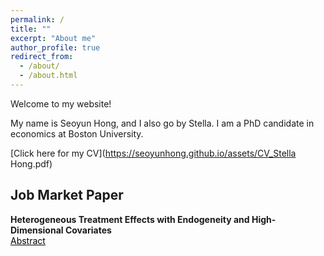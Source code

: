 ```yaml
---
permalink: /
title: ""
excerpt: "About me"
author_profile: true
redirect_from: 
  - /about/
  - /about.html
---
```


Welcome to my website! 

My name is Seoyun Hong, and I also go by Stella. I am a PhD candidate in economics at Boston University. 

[Click here for my CV](https://seoyunhong.github.io/assets/CV_Stella Hong.pdf) 

## Job Market Paper
<b>
  <a href="https://www.dropbox.com/scl/fi/qb78aivj26uuweza6kgun/JMP_Seoyun_Hong.pdf?rlkey=en9drc7f1uj1r66l5bbf6wqh0&dl=0" target="_blank" rel="noopener" style="text-decoration:none">
    Heterogeneous Treatment Effects with Endogeneity and High-Dimensional Covariates
  </a>
</b>
<br>
<a href="#/" style="color:black; text-decoration:underline" onclick="visib('jmp')">Abstract</a>
<div id="jmp" style="display:none; background-color:#F1F1F1; color:#666; padding:10px; margin-top:6px;">
  <small>
    This paper develops estimation and inference for heterogeneous treatment effects by observed covariates in settings with an endogenous treatment and high-dimensional covariates. The goal is to provide valid inference when effect heterogeneity is high-dimensional and discovered from the data using machine learning, rather than restricted to a few prespecified covariates. I estimate heterogeneous treatment effects by interacting the treatment with all covariates and select the relevant interactions with a variable selection method. I address endogeneity with instrumental variables and uncover new patterns in treatment effects. In an application to Head Start, a public early childhood education program, I examine complementarities between center characteristics and children's background, while prior work has considered center or child characteristics in isolation. The proposed method reveals that frequent home visits are most helpful for children who likely need additional support, such as those with teen mothers or in high-risk households. Transportation services deliver larger gains for children who may face access barriers.
  </small>
</div>

<script>
function visib(id) {
  var x = document.getElementById(id);
  x.style.display = (x.style.display === "none" || x.style.display === "") ? "block" : "none";
}
</script>




